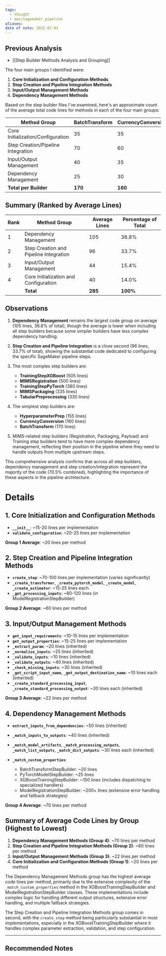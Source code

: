 ```yaml
---
tags:
  - thought
  - aws/sagemaker_pipeline
aliases: 
date of note: 2025-07-01
---
```


## Previous Analysis

- [[Step Builder Methods Analysis and Grouping]]

The four main groups I identified were:

1. **Core Initialization and Configuration Methods**
2. **Step Creation and Pipeline Integration Methods**
3. **Input/Output Management Methods**
4. **Dependency Management Methods**


Based on the step builder files I've examined, here's an approximate count of the average total code lines for methods in each of the four main groups:

| Method Group | BatchTransform | CurrencyConversion | DataLoadCradle | HyperparameterPrep | MIMSPackaging | MIMSPayload | MIMSRegistration | ModelEvalXGBoost | ModelStepPyTorch | ModelStepXGBoost | TabularPreprocessing | TrainingStepPyTorch | TrainingStepXGBoost | Average | 
|-------------|----------------|-------------------|----------------|-------------------|--------------|------------|-----------------|-----------------|-----------------|-----------------|---------------------|---------------------|---------------------|---------|
| Core Initialization/Configuration | 35 | 35 | 40 | 30 | 40 | 40 | 40 | 40 | 40 | 40 | 45 | 45 | 45 | __40__ | 
| Step Creation/Pipeline Integration | 70 | 60 | 80 | 60 | 100 | 90 | 120 | 90 | 100 | 90 | 110 | 130 | 150 | __96__ | 
| Input/Output Management | 40 | 35 | 45 | 30 | 45 | 45 | 40 | 50 | 35 | 35 | 55 | 55 | 60 | __44__ | 
| Dependency Management | 25 | 30 | 40 | 35 | 150 | 120 | 300 | 80 | 30 | 35 | 120 | 150 | 250 | __105__ | 
| __Total per Builder__ | __170__ | __160__ | __205__ | __155__ | __335__ | __295__ | __500__ | __260__ | __205__ | __200__ | __330__ | __380__ | __505__ | __285__ |

## Summary (Ranked by Average Lines)

| Rank | Method Group                           | Average Lines | Percentage of Total |
| ---- | -------------------------------------- | ------------- | ------------------- |
| 1    | Dependency Management                  | 105           | 36.8%               |
| 2    | Step Creation and Pipeline Integration | 96            | 33.7%               |
| 3    | Input/Output Management                | 44            | 15.4%               |
| 4    | Core Initialization and Configuration  | 40            | 14.0%               |
|      | __Total__                              | __285__       | __100%__            |

## Observations

1. __Dependency Management__ remains the largest code group on average (105 lines, 36.8% of total), though the average is lower when including all step builders because some simpler builders have less complex dependency handling.

2. __Step Creation and Pipeline Integration__ is a close second (96 lines, 33.7% of total), showing the substantial code dedicated to configuring the specific SageMaker pipeline steps.

3. The most complex step builders are:

   - __TrainingStepXGBoost__ (505 lines)
   - __MIMSRegistration__ (500 lines)
   - __TrainingStepPyTorch__ (380 lines)
   - __MIMSPackaging__ (335 lines)
   - __TabularPreprocessing__ (330 lines)

4. The simplest step builders are:

   - __HyperparameterPrep__ (155 lines)
   - __CurrencyConversion__ (160 lines)
   - __BatchTransform__ (170 lines)

5. MIMS-related step builders (Registration, Packaging, Payload) and Training step builders tend to have more complex dependency management, reflecting their position in the pipeline where they need to handle outputs from multiple upstream steps.

This comprehensive analysis confirms that across all step builders, dependency management and step creation/integration represent the majority of the code (70.5% combined), highlighting the importance of these aspects in the pipeline architecture.

# Details

## 1. Core Initialization and Configuration Methods

- __`__init__`__: ~15-20 lines per implementation
- __`validate_configuration`__: ~20-25 lines per implementation

__Group 1 Average__: ~20 lines per method

## 2. Step Creation and Pipeline Integration Methods

- __`create_step`__: ~70-100 lines per implementation (varies significantly)
- __`_create_transformer`__, __`_create_pytorch_model`__, __`_create_model`__, __`_create_estimator`__: ~15-25 lines each
- __`_get_processing_inputs`__: ~80-120 lines (in ModelRegistrationStepBuilder)

__Group 2 Average__: ~60 lines per method

## 3. Input/Output Management Methods

- __`get_input_requirements`__: ~10-15 lines per implementation
- __`get_output_properties`__: ~15-25 lines per implementation
- __`_extract_param`__: ~20 lines (inherited)
- __`_normalize_inputs`__: ~25 lines (inherited)
- __`_validate_inputs`__: ~10 lines (inherited)
- __`_validate_outputs`__: ~40 lines (inherited)
- __`_check_missing_inputs`__: ~30 lines (inherited)
- __`_get_script_input_name`__, __`_get_output_destination_name`__: ~10 lines each (inherited)
- __`_create_standard_processing_input`__, __`_create_standard_processing_output`__: ~30 lines each (inherited)

__Group 3 Average__: ~22 lines per method

## 4. Dependency Management Methods

- __`extract_inputs_from_dependencies`__: ~50 lines (inherited)

- __`_match_inputs_to_outputs`__: ~40 lines (inherited)

- __`_match_model_artifacts`__, __`_match_processing_outputs`__, __`_match_list_outputs`__, __`_match_dict_outputs`__: ~30 lines each (inherited)

- __`_match_custom_properties`__:

  - BatchTransformStepBuilder: ~20 lines
  - PyTorchModelStepBuilder: ~25 lines
  - XGBoostTrainingStepBuilder: ~150 lines (includes dispatching to specialized handlers)
  - ModelRegistrationStepBuilder: ~200+ lines (extensive error handling and fallback strategies)

__Group 4 Average__: ~70 lines per method

## Summary of Average Code Lines by Group (Highest to Lowest)

1. __Dependency Management Methods (Group 4)__: ~70 lines per method
2. __Step Creation and Pipeline Integration Methods (Group 2)__: ~60 lines per method
3. __Input/Output Management Methods (Group 3)__: ~22 lines per method
4. __Core Initialization and Configuration Methods (Group 1)__: ~20 lines per method

The Dependency Management Methods group has the highest average code lines per method, primarily due to the extensive complexity of the `_match_custom_properties` method in the XGBoostTrainingStepBuilder and ModelRegistrationStepBuilder classes. These implementations include complex logic for handling different output structures, extensive error handling, and multiple fallback strategies.

The Step Creation and Pipeline Integration Methods group comes in second, with the `create_step` method being particularly substantial in most implementations, especially in the XGBoostTrainingStepBuilder where it handles complex parameter extraction, validation, and step configuration.





-----------
##  Recommended Notes